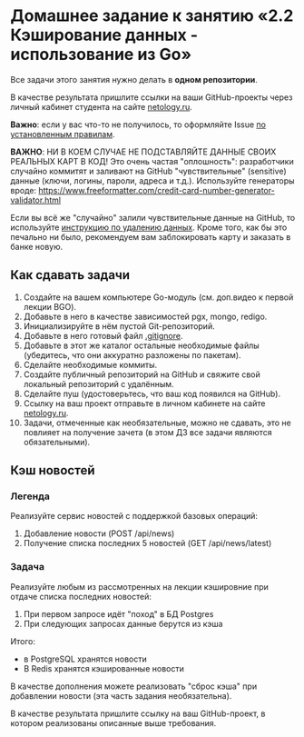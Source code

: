 # Домашнее задание к занятию «2.2 Кэширование данных - использование из Go»

Все задачи этого занятия нужно делать в **одном репозитории**.

В качестве результата пришлите ссылки на ваши GitHub-проекты через личный кабинет студента на сайте [netology.ru](https://netology.ru).

**Важно**: если у вас что-то не получилось, то оформляйте Issue [по установленным правилам](../report-requirements.md).

**ВАЖНО**: НИ В КОЕМ СЛУЧАЕ НЕ ПОДСТАВЛЯЙТЕ ДАННЫЕ СВОИХ РЕАЛЬНЫХ КАРТ В КОД! Это очень частая "оплошность": разработчики случайно коммитят и заливают на GitHub "чувствительные" (sensitive) данные (ключи, логины, пароли, адреса и т.д.). Используйте генераторы вроде: https://www.freeformatter.com/credit-card-number-generator-validator.html

Если вы всё же "случайно" залили чувствительные данные на GitHub, то используйте [инструкцию по удалению данных](https://help.github.com/en/github/authenticating-to-github/removing-sensitive-data-from-a-repository). Кроме того, как бы это печально ни было, рекомендуем вам заблокировать карту и заказать в банке новую.

## Как сдавать задачи

1. Создайте на вашем компьютере Go-модуль (см. доп.видео к первой лекции BGO).
1. Добавьте в него в качестве зависимостей pgx, mongo, redigo.
1. Инициализируйте в нём пустой Git-репозиторий.
1. Добавьте в него готовый файл [.gitignore](../.gitignore).
1. Добавьте в этот же каталог остальные необходимые файлы (убедитесь, что они аккуратно разложены по пакетам).
1. Сделайте необходимые коммиты.
1. Создайте публичный репозиторий на GitHub и свяжите свой локальный репозиторий с удалённым.
1. Сделайте пуш (удостоверьтесь, что ваш код появился на GitHub).
1. Ссылку на ваш проект отправьте в личном кабинете на сайте [netology.ru](https://netology.ru).
1. Задачи, отмеченные как необязательные, можно не сдавать, это не повлияет на получение зачета (в этом ДЗ все задачи являются обязательными).

## Кэш новостей

### Легенда

Реализуйте сервис новостей с поддержкой базовых операций:
1. Добавление новости (POST /api/news)
1. Получение списка последних 5 новостей (GET /api/news/latest)

### Задача

Реализуйте любым из рассмотренных на лекции кэшировние при отдаче списка последних новостей:
1. При первом запросе идёт "поход" в БД Postgres
1. При следующих запросах данные берутся из кэша

Итого:
* в PostgreSQL хранятся новости
* В Redis хранятся кэшированные новости

В качестве дополнения можете реализовать "сброс кэша" при добавлении новости (эта часть задания необязательна).

В качестве результата пришлите ссылку на ваш GitHub-проект, в котором реализованы описанные выше требования.
